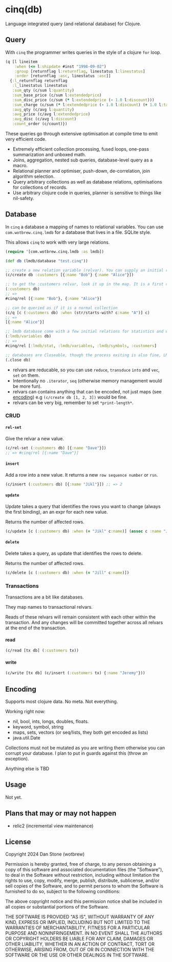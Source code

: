# cinq(db)

Language integrated query (and relational database) for Clojure.

## Query

With `cinq` the programmer writes queries in the style of a clojure `for` loop.

```clojure 
(q [l lineitem
    :when (<= l:shipdate #inst "1998-09-02")
    :group [returnflag l:returnflag, linestatus l:linestatus]
    :order [returnflag :asc, linestatus :asc]]
  {:l_returnflag returnflag
   :l_linestatus linestatus
   :sum_qty (c/sum l:quantity)
   :sum_base_price (c/sum l:extendedprice)
   :sum_disc_price (c/sum (* l:extendedprice (- 1.0 l:discount)))
   :sum_charge (c/sum (* l:extendedprice (- 1.0 l:discount) (+ 1.0 l:tax)))
   :avg_qty (c/avg l:quantity)
   :avg_price (c/avg l:extendedprice)
   :avg_disc (c/avg l:discount)
   :count_order (c/count)})
```

These queries go through extensive optimisation at compile time to emit very efficient code. 

- Extremely efficient collection processing, fused loops, one-pass summarization and unboxed math.
- Joins, aggregation, nested sub queries, database-level query as a macro.
- Relational planner and optimiser, push-down, de-correlation, join algorithm selection.
- Query arbitrary collections as well as database relations, optimisations for collections of records.
- Use arbitrary clojure code in queries, planner is sensitive to things like nil-safety.

## Database

In `cinq` a database a mapping of names to relational variables. You can use `com.wotbrew.cinq.lmdb` for a database that lives in a file. SQLite style.

This allows `cinq` to work with very large relations.

```clojure
(require '[com.wotbrew.cinq.lmdb :as lmdb])

(def db (lmdb/database "test.cinq"))

;; create a new relation variable (relvar). You can supply an initial relation value here.
(c/create db :customers [{:name "Bob"} {:name "Alice"}])

;; to get the :customers relvar, look it up in the map. It is a first class object.
(:customers db)
;; =>
#cinq/rel [{:name "Bob"}, {:name "Alice"}]

;; can be queried as if it is a normal collection
(c/q [c (:customers db) :when (str/starts-with? c:name "A")] c)
;; => 
[{:name "Alice"}]

;; lmdb database come with a few initial relations for statistics and what not
(:lmdb/variables db)
;; => 
#cinq/rel [:lmdb/stat, :lmdb/variables, :lmdb/symbols, :customers]

;; databases are Closeable, though the process exiting is also fine, LMDB is pretty good.
(.close db)
```

- relvars are reducable, so you can use `reduce`, `transduce` `into` and `vec`, `set` on them.
- Intentionally no `.iterator`, `seq` (otherwise memory management would be more fun).
- relvars can contains anything that can be encoded, not just maps (see [encoding](#encoding)) e.g `(c/create db [1, 2, 3])` would be fine.
- relvars can be very big, remember to set `*print-length*`.

### CRUD

#### `rel-set`

Give the relvar a new value.

```clojure 
(c/rel-set (:customers db) [{:name "Dave"}])
;; => #cinq/rel [{:name "Dave"}]
```

#### `insert`

Add a row into a new value. It returns a new `row sequence number` or `rsn`. 

```clojure 
(c/insert (:customers db) [{:name "Jikl"}]) ;; => 2
```

#### `update`

Update takes a query that identifies the rows you want to change (always the first binding), an an expr for each new value.

Returns the number of affected rows.

```clojure 
(c/update [c (:customers db) :when (= "Jikl" c:name)] (assoc c :name "Jill"))
```

#### `delete`

Delete takes a query, as update that identifies the rows to delete.

Returns the number of affected rows.

```clojure 
(c/delete [c (:customers db) :when (= "Jill" c:name)])
```

### Transactions

Transactions are a bit like databases.

They map names to transactional relvars.

Reads of these relvars will remain consistent with each other within the transaction. And any changes will be committed together across all relvars 
 at the end of the transaction.

#### read

```clojure 
(c/read [tx db] (:customers tx))
```

#### write
```clojure 
(c/write [tx db] (c/insert (:customers tx) {:name "Jeremy"}))
```

## Encoding

Supports most clojure data. No meta. Not everything.

Working right now:

- nil, bool, ints, longs, doubles, floats.
- keyword, symbol, string
- maps, sets, vectors (or seq/lists, they both get encoded as lists)
- java.util.Date

Collections must not be mutated as you are writing them otherwise you can corrupt your database. I plan to put in guards against this (throw an exception).

Anything else is TBD

## Usage

Not yet.

## Plans that may or may not happen 

- relic2 (incremental view maintenance)

## License

Copyright 2024 Dan Stone (wotbrew)

Permission is hereby granted, free of charge, to any person obtaining a copy of this software and associated documentation files (the "Software"), to deal in the Software without restriction, including without limitation the rights to use, copy, modify, merge, publish, distribute, sublicense, and/or sell copies of the Software, and to permit persons to whom the Software is furnished to do so, subject to the following conditions:

The above copyright notice and this permission notice shall be included in all copies or substantial portions of the Software.

THE SOFTWARE IS PROVIDED "AS IS", WITHOUT WARRANTY OF ANY KIND, EXPRESS OR IMPLIED, INCLUDING BUT NOT LIMITED TO THE WARRANTIES OF MERCHANTABILITY, FITNESS FOR A PARTICULAR PURPOSE AND NONINFRINGEMENT. IN NO EVENT SHALL THE AUTHORS OR COPYRIGHT HOLDERS BE LIABLE FOR ANY CLAIM, DAMAGES OR OTHER LIABILITY, WHETHER IN AN ACTION OF CONTRACT, TORT OR OTHERWISE, ARISING FROM, OUT OF OR IN CONNECTION WITH THE SOFTWARE OR THE USE OR OTHER DEALINGS IN THE SOFTWARE.
